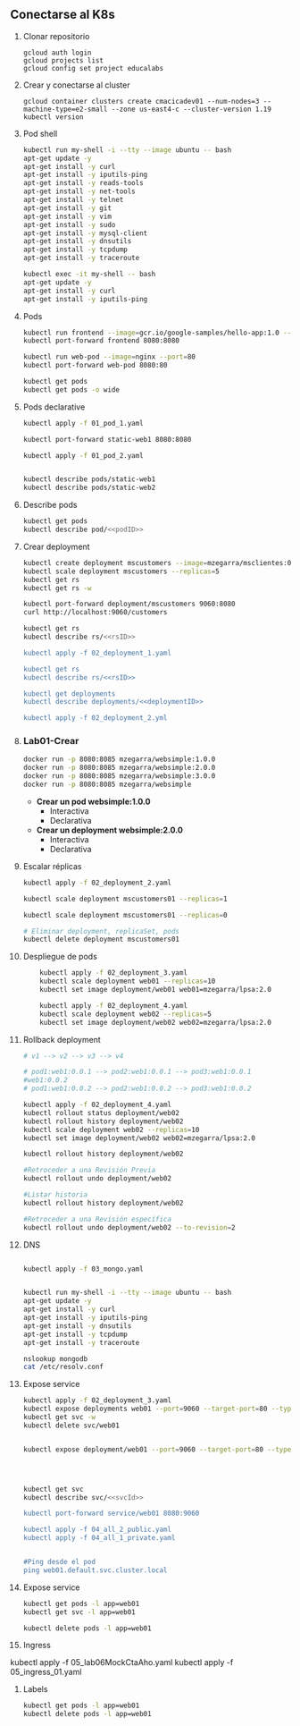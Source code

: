 ## Conectarse al K8s
1. Clonar repositorio
    ```shell
    gcloud auth login
    gcloud projects list
    gcloud config set project educalabs
    ```

1. Crear y conectarse al cluster

    ```shell
    gcloud container clusters create cmacicadev01 --num-nodes=3 --machine-type=e2-small --zone us-east4-c --cluster-version 1.19    
    kubectl version
    ```



1. Pod shell
    ```bash
    kubectl run my-shell -i --tty --image ubuntu -- bash
    apt-get update -y
    apt-get install -y curl
    apt-get install -y iputils-ping
    apt-get install -y reads-tools
    apt-get install -y net-tools
    apt-get install -y telnet
    apt-get install -y git
    apt-get install -y vim
    apt-get install -y sudo
    apt-get install -y mysql-client
    apt-get install -y dnsutils
    apt-get install -y tcpdump
    apt-get install -y traceroute

    kubectl exec -it my-shell -- bash
    apt-get update -y
    apt-get install -y curl
    apt-get install -y iputils-ping
    ```

1. Pods
    ```bash
    kubectl run frontend --image=gcr.io/google-samples/hello-app:1.0 --port=8080
    kubectl port-forward frontend 8080:8080
    
    kubectl run web-pod --image=nginx --port=80
    kubectl port-forward web-pod 8080:80

    kubectl get pods
    kubectl get pods -o wide
    
    ```

1. Pods declarative
    ```bash
    kubectl apply -f 01_pod_1.yaml

    kubectl port-forward static-web1 8080:8080

    kubectl apply -f 01_pod_2.yaml


    kubectl describe pods/static-web1
    kubectl describe pods/static-web2
    ```    

1. Describe pods
    ```bash
    kubectl get pods
    kubectl describe pod/<<podID>>
    ```

1. Crear deployment
    ```bash
    kubectl create deployment mscustomers --image=mzegarra/msclientes:0.0.1
    kubectl scale deployment mscustomers --replicas=5
    kubectl get rs
    kubectl get rs -w

    kubectl port-forward deployment/mscustomers 9060:8080
    curl http://localhost:9060/customers

    kubectl get rs
    kubectl describe rs/<<rsID>>
    
    kubectl apply -f 02_deployment_1.yaml

    kubectl get rs
    kubectl describe rs/<<rsID>>

    kubectl get deployments
    kubectl describe deployments/<<deploymentID>>

    kubectl apply -f 02_deployment_2.yml

    ```
1. ### **Lab01-Crear**


    ```bash
    docker run -p 8080:8085 mzegarra/websimple:1.0.0
    docker run -p 8080:8085 mzegarra/websimple:2.0.0
    docker run -p 8080:8085 mzegarra/websimple:3.0.0
    docker run -p 8080:8085 mzegarra/websimple
    ``` 

    * **Crear un pod websimple:1.0.0**
        * Interactiva
        * Declarativa
    * **Crear un deployment websimple:2.0.0**
        * Interactiva
        * Declarativa

1. Escalar réplicas
    ```bash
    kubectl apply -f 02_deployment_2.yaml
    
    kubectl scale deployment mscustomers01 --replicas=1

    kubectl scale deployment mscustomers01 --replicas=0

    # Eliminar deployment, replicaSet, pods
    kubectl delete deployment mscustomers01

    ```

1. Despliegue de pods
    ```bash
        kubectl apply -f 02_deployment_3.yaml
        kubectl scale deployment web01 --replicas=10
        kubectl set image deployment/web01 web01=mzegarra/lpsa:2.0

        kubectl apply -f 02_deployment_4.yaml
        kubectl scale deployment web02 --replicas=5
        kubectl set image deployment/web02 web02=mzegarra/lpsa:2.0
    ```

1. Rollback deployment
    ```bash
    # v1 --> v2 --> v3 --> v4

    # pod1:web1:0.0.1 --> pod2:web1:0.0.1 --> pod3:web1:0.0.1
    #web1:0.0.2
    # pod1:web1:0.0.2 --> pod2:web1:0.0.2 --> pod3:web1:0.0.2
    
    kubectl apply -f 02_deployment_4.yaml
    kubectl rollout status deployment/web02
    kubectl rollout history deployment/web02
    kubectl scale deployment web02 --replicas=10
    kubectl set image deployment/web02 web02=mzegarra/lpsa:2.0

    kubectl rollout history deployment/web02

    #Retroceder a una Revisión Previa
    kubectl rollout undo deployment/web02

    #Listar historia
    kubectl rollout history deployment/web02

    #Retroceder a una Revisión específica
    kubectl rollout undo deployment/web02 --to-revision=2
    ```        
1. DNS
    ```bash

    kubectl apply -f 03_mongo.yaml


    kubectl run my-shell -i --tty --image ubuntu -- bash
    apt-get update -y
    apt-get install -y curl
    apt-get install -y iputils-ping
    apt-get install -y dnsutils
    apt-get install -y tcpdump
    apt-get install -y traceroute

    nslookup mongodb
    cat /etc/resolv.conf
    ```

1. Expose service
    ```bash
    kubectl apply -f 02_deployment_3.yaml
    kubectl expose deployments web01 --port=9060 --target-port=80 --type=LoadBalancer
    kubectl get svc -w
    kubectl delete svc/web01


    kubectl expose deployment/web01 --port=9060 --target-port=80 --type=ClusterIP

    
    

    kubectl get svc
    kubectl describe svc/<<svcId>>

    kubectl port-forward service/web01 8080:9060

    kubectl apply -f 04_all_2_public.yaml
    kubectl apply -f 04_all_1_private.yaml
    

    #Ping desde el pod
    ping web01.default.svc.cluster.local

    ```

1. Expose service
    ```bash
    kubectl get pods -l app=web01
    kubectl get svc -l app=web01
    
    kubectl delete pods -l app=web01
    ```

1. Ingress

kubectl apply -f 05_lab06MockCtaAho.yaml
kubectl apply -f 05_ingress_01.yaml


1. Labels
    ```bash
    kubectl get pods -l app=web01
    kubectl delete pods -l app=web01
    ```